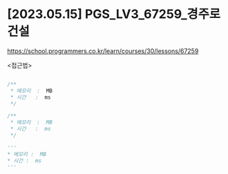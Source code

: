 #   [2023.05.15] PGS_LV3_67259_경주로 건설
https://school.programmers.co.kr/learn/courses/30/lessons/67259

<접근법>

```
```




```java
/**
 * 메모리  :  MB
 * 시간   :  ms
 */
```



```js
/**
 * 메모리  :  MB
 * 시간   :  ms
 */
```




```python
'''
* 메모리 :  MB
* 시간 :  ms
'''
```
